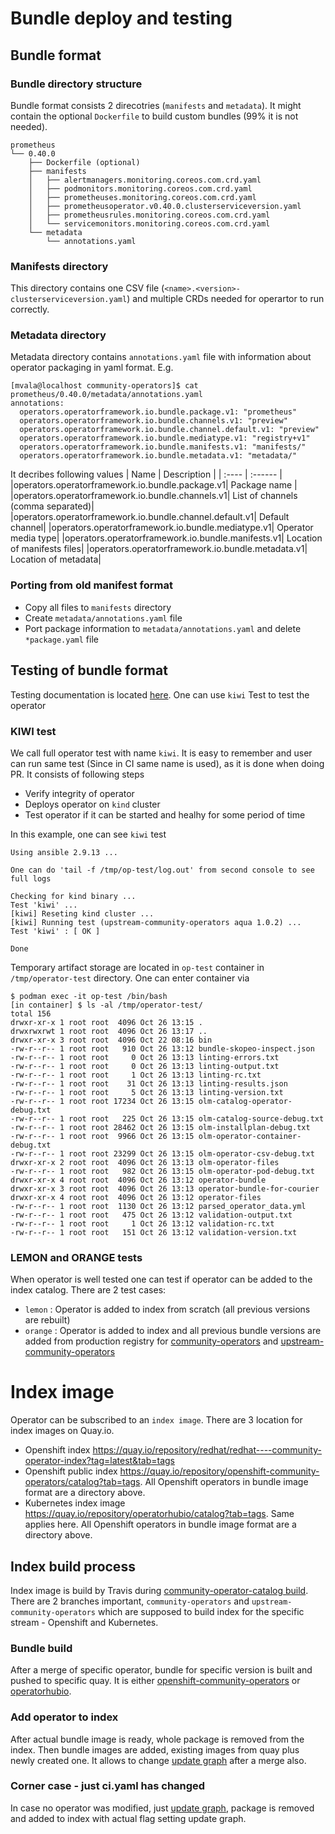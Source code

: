 # Bundle deploy and testing

## Bundle format
### Bundle directory structure

Bundle format consists 2 direcotries (`manifests` and `metadata`). It might contain the optional `Dockerfile` to build custom bundles (99% it is not needed).
```
prometheus
└── 0.40.0
    ├── Dockerfile (optional)
    ├── manifests
    │   ├── alertmanagers.monitoring.coreos.com.crd.yaml
    │   ├── podmonitors.monitoring.coreos.com.crd.yaml
    │   ├── prometheuses.monitoring.coreos.com.crd.yaml
    │   ├── prometheusoperator.v0.40.0.clusterserviceversion.yaml
    │   ├── prometheusrules.monitoring.coreos.com.crd.yaml
    │   └── servicemonitors.monitoring.coreos.com.crd.yaml
    └── metadata
        └── annotations.yaml
```

### Manifests directory

This directory contains one CSV file (`<name>.<version>-clusterserviceversion.yaml`) and multiple CRDs needed for operartor to run correctly.

### Metadata directory

Metadata directory contains `annotations.yaml` file with information about operator packaging in yaml format. E.g.
```
[mvala@localhost community-operators]$ cat prometheus/0.40.0/metadata/annotations.yaml
annotations:
  operators.operatorframework.io.bundle.package.v1: "prometheus"
  operators.operatorframework.io.bundle.channels.v1: "preview"
  operators.operatorframework.io.bundle.channel.default.v1: "preview"
  operators.operatorframework.io.bundle.mediatype.v1: "registry+v1"
  operators.operatorframework.io.bundle.manifests.v1: "manifests/"
  operators.operatorframework.io.bundle.metadata.v1: "metadata/"
```
It decribes following values
| Name | Description |
| :---- | :------ |
|operators.operatorframework.io.bundle.package.v1| Package name |
|operators.operatorframework.io.bundle.channels.v1| List of channels (comma separated)|
|operators.operatorframework.io.bundle.channel.default.v1| Default channel|
|operators.operatorframework.io.bundle.mediatype.v1| Operator media type|
|operators.operatorframework.io.bundle.manifests.v1| Location of manifests files|
|operators.operatorframework.io.bundle.metadata.v1| Location of metadata|

### Porting from old manifest format

- Copy all files to `manifests` directory
- Create `metadata/annotations.yaml` file
- Port package information to  `metadata/annotations.yaml` and delete `*package.yaml` file

## Testing of bundle format

Testing documentation is located [here](https://github.com/redhat-operator-ecosystem/operator-test-playbooks/tree/upstream-community/doc/upstream/users). One can use `kiwi` Test to test the operator

### KIWI test
We call full operator test with name `kiwi`. It is easy to remember and user can run same test (Since in CI same name is used), as it is done when doing PR. It consists of following steps

- Verify integrity of operator
- Deploys operator on `kind` cluster
- Test operator if it can be started and healhy for some period of time

In this example, one can see `kiwi` test
```
Using ansible 2.9.13 ...

One can do 'tail -f /tmp/op-test/log.out' from second console to see full logs

Checking for kind binary ...
Test 'kiwi' ...
[kiwi] Reseting kind cluster ...
[kiwi] Running test (upstream-community-operators aqua 1.0.2) ...
Test 'kiwi' : [ OK ]

Done
```

Temporary artifact storage are located in `op-test` container in `/tmp/operator-test` directory. One can enter container via


```
$ podman exec -it op-test /bin/bash
[in container] $ ls -al /tmp/operator-test/
total 156
drwxr-xr-x 1 root root  4096 Oct 26 13:15 .
drwxrwxrwt 1 root root  4096 Oct 26 13:17 ..
drwxr-xr-x 3 root root  4096 Oct 22 08:16 bin
-rw-r--r-- 1 root root   910 Oct 26 13:12 bundle-skopeo-inspect.json
-rw-r--r-- 1 root root     0 Oct 26 13:13 linting-errors.txt
-rw-r--r-- 1 root root     0 Oct 26 13:13 linting-output.txt
-rw-r--r-- 1 root root     1 Oct 26 13:13 linting-rc.txt
-rw-r--r-- 1 root root    31 Oct 26 13:13 linting-results.json
-rw-r--r-- 1 root root     5 Oct 26 13:13 linting-version.txt
-rw-r--r-- 1 root root 17234 Oct 26 13:15 olm-catalog-operator-debug.txt
-rw-r--r-- 1 root root   225 Oct 26 13:15 olm-catalog-source-debug.txt
-rw-r--r-- 1 root root 28462 Oct 26 13:15 olm-installplan-debug.txt
-rw-r--r-- 1 root root  9966 Oct 26 13:15 olm-operator-container-debug.txt
-rw-r--r-- 1 root root 23299 Oct 26 13:15 olm-operator-csv-debug.txt
drwxr-xr-x 2 root root  4096 Oct 26 13:13 olm-operator-files
-rw-r--r-- 1 root root   982 Oct 26 13:15 olm-operator-pod-debug.txt
drwxr-xr-x 4 root root  4096 Oct 26 13:12 operator-bundle
drwxr-xr-x 3 root root  4096 Oct 26 13:13 operator-bundle-for-courier
drwxr-xr-x 4 root root  4096 Oct 26 13:12 operator-files
-rw-r--r-- 1 root root  1130 Oct 26 13:12 parsed_operator_data.yml
-rw-r--r-- 1 root root   475 Oct 26 13:12 validation-output.txt
-rw-r--r-- 1 root root     1 Oct 26 13:12 validation-rc.txt
-rw-r--r-- 1 root root   151 Oct 26 13:12 validation-version.txt
```

### LEMON and ORANGE tests

When operator is well tested one can test if operator can be added to the index catalog. There are 2 test cases:

- `lemon`  : Operator is added to index from scratch (all previous versions are rebuilt)
- `orange` : Operator is added to index and all previous bundle versions are added from production registry for [community-operators](https://quay.io/organization/openshift-community-operators) and [upstream-community-operators](https://quay.io/organization/operatorhubio)

# Index image

Operator can be subscribed to an `index image`. There are 3 location for index images on Quay.io.
* Openshift index https://quay.io/repository/redhat/redhat----community-operator-index?tag=latest&tab=tags
* Openshift public index https://quay.io/repository/openshift-community-operators/catalog?tab=tags. All Openshift operators in bundle image format are a directory above.
* Kubernetes index image https://quay.io/repository/operatorhubio/catalog?tab=tags. Same applies here. All Openshift operators in bundle image format are a directory above.

## Index build process
Index image is build by Travis during [community-operator-catalog build](https://travis-ci.com/github/operator-framework/community-operator-catalog/builds).
There are 2 branches important, `community-operators` and `upstream-community-operators` which are supposed to build index for the specific stream - Openshift and Kubernetes.

### Bundle build
After a merge of specific operator, bundle for specific version is built and pushed to specific quay. It is either [openshift-community-operators]( https://quay.io/repository/openshift-community-operators) or [operatorhubio](https://quay.io/repository/operatorhubio).

### Add operator to index
After actual bundle image is ready, whole package is removed from the index.
Then bundle images are added, existing images from quay plus newly created one. It allows to change [update graph](https://github.com/operator-framework/community-operators/blob/master/docs/operator-versioning.md) after a merge also.

### Corner case - just ci.yaml has changed
In case no operator was modified, just [update graph](https://github.com/operator-framework/community-operators/blob/master/docs/operator-versioning.md), package is removed and added to index with actual flag setting update graph.
